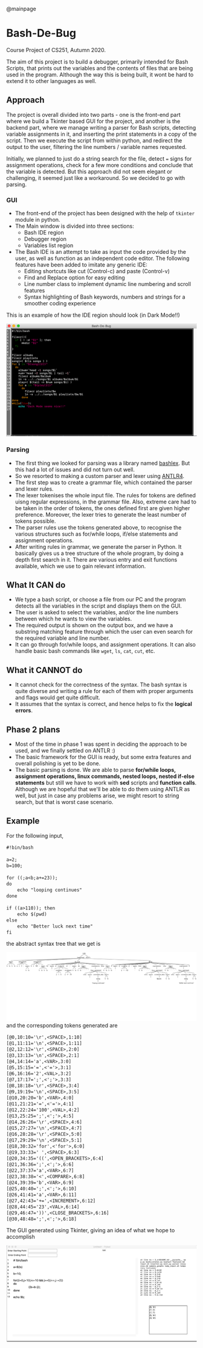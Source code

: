@mainpage

# Bash-De-Bug
Course Project of CS251, Autumn 2020.

The aim of this project is to build a debugger, primarily intended for Bash Scripts, that prints out the variables and the contents of files that are being used in the program. Although the way this is being built, it wont be hard to extend it to other languages as well.

## Approach
The project is overall divided into two parts - one is the front-end part where we build a Tkinter based GUI for the project, and another is the backend part, where we manage writing a parser for Bash scripts, detecting variable assignments in it, and inserting the print statements in a copy of the script. Then we execute the script from within python, and redirect the output to the user, filtering the line numbers / variable names requested.

Initially, we planned to just do a string search for the file, detect `=` signs for assignment operations, check for a few more conditions and conclude that the variable is detected. But this approach did not seem elegant or challenging, it seemed just like a workaround. So we decided to go with parsing.

### GUI
* The front-end of the project has been designed with the help of ``tkinter`` module in python. 
* The Main window is divided into three sections:
    - Bash IDE region
    - Debugger region
    - Variables list region
* The Bash IDE is an attempt to take as input the code provided by the user, as well as function as an independent code editor. The following features have been added to imitate any generic IDE:
    - Editing shortcuts like cut (Control-c) and paste (Control-v)
    - Find and Replace option for easy editing
    - Line number class to implement dynamic line numbering and scroll features
    - Syntax highlighting of Bash keywords, numbers and strings for a smoother coding experience

This is an example of how the IDE region should look (in Dark Mode!!)

![](screenshots/gui-dark.png)

### Parsing
* The first thing we looked for parsing was a library named [bashlex](https://github.com/idank/bashlex). But this had a lot of issues and did not turn out well.
* So we resorted to making a custom parser and lexer using [ANTLR4](https://github.com/antlr/antlr4).
* The first step was to create a grammar file, which contained the parser and lexer rules.
* The lexer tokenises the whole input file. The rules for tokens are defined uisng regular expressions, in the grammar file. Also, extreme care had to be taken in the order of tokens, the ones defined first are given higher preference. Moreover, the lexer tries to generate the least number of tokens possible.
* The parser rules use the tokens generated above, to recognise the various structures such as for/while loops, if/else statements and assignment operations.
* After writing rules in grammar, we generate the parser in Python. It basically gives us a tree structure of the whole program, by doing a depth first search in it. There are various entry and exit functions available, which we use to gain relevant information.

## What It CAN do
* We type a bash script, or choose a file from our PC and the program detects all the variables in the script and displays them on the GUI.
* The user is asked to select the variables, and/or the line numbers between which he wants to view the variables.
* The required output is shown on the output box, and we have a substring matching feature through which the user can even search for the required variable and line number.
* It can go through for/while loops, and assignment operations. It can also handle basic bash commands like `wget`, `ls`, `cat`, `cut`, etc. 

## What it CANNOT do
* It cannot check for the correctness of the syntax. The bash syntax is quite diverse and writing a rule for each of them with proper arguments and flags would get quite difficult.
* It assumes that the syntax is correct, and hence helps to fix the **logical errors**.

## Phase 2 plans
* Most of the time in phase 1 was spent in deciding the approach to be used, and we finally settled on ANTLR :)
* The basic framework for the GUI is ready, but some extra features and overall polishing is yet to be done.
* The basic parsing is done. We are able to parse **for/while loops, assignment operations, linux commands, nested loops, nested if-else statements** but still we have to work with **sed** scripts and **function calls**. Although we are hopeful that we'll be able to do them using ANTLR as well, but just in case any problems arise, we might resort to string search, but that is worst case scenario.

## Example
For the following input,

    #!bin/bash

    a=2;
    b=100;

    for ((;a<b;a+=23));
    do
        echo "looping continues"
    done

    if ((a>110)); then
        echo $(pwd)
    else
        echo "Better luck next time"
    fi

the abstract syntax tree that we get is <br>

![](testcases/test4.png)
and the corresponding tokens generated are <br>

    [@0,10:10='\r',<SPACE>,1:10]
    [@1,11:11='\n',<SPACE>,1:11]
    [@2,12:12='\r',<SPACE>,2:0]
    [@3,13:13='\n',<SPACE>,2:1]
    [@4,14:14='a',<VAR>,3:0]
    [@5,15:15='=',<'='>,3:1]
    [@6,16:16='2',<VAL>,3:2]
    [@7,17:17=';',<';'>,3:3]
    [@8,18:18='\r',<SPACE>,3:4]
    [@9,19:19='\n',<SPACE>,3:5]
    [@10,20:20='b',<VAR>,4:0]
    [@11,21:21='=',<'='>,4:1]
    [@12,22:24='100',<VAL>,4:2]
    [@13,25:25=';',<';'>,4:5]
    [@14,26:26='\r',<SPACE>,4:6]
    [@15,27:27='\n',<SPACE>,4:7]
    [@16,28:28='\r',<SPACE>,5:0]
    [@17,29:29='\n',<SPACE>,5:1]
    [@18,30:32='for',<'for'>,6:0]
    [@19,33:33=' ',<SPACE>,6:3]
    [@20,34:35='((',<OPEN_BRACKETS>,6:4]
    [@21,36:36=';',<';'>,6:6]
    [@22,37:37='a',<VAR>,6:7]
    [@23,38:38='<',<COMPARE>,6:8]
    [@24,39:39='b',<VAR>,6:9]
    [@25,40:40=';',<';'>,6:10]
    [@26,41:41='a',<VAR>,6:11]
    [@27,42:43='+=',<INCREMENT>,6:12]
    [@28,44:45='23',<VAL>,6:14]
    [@29,46:47='))',<CLOSE_BRACKETS>,6:16]
    [@30,48:48=';',<';'>,6:18]
    
 
The GUI generated using Tkinter, giving an idea of what we hope to accomplish<br>
<!-- <img src="screenshots/gui.png" height=500 width=1000><br> -->
![](screenshots/gui.png)